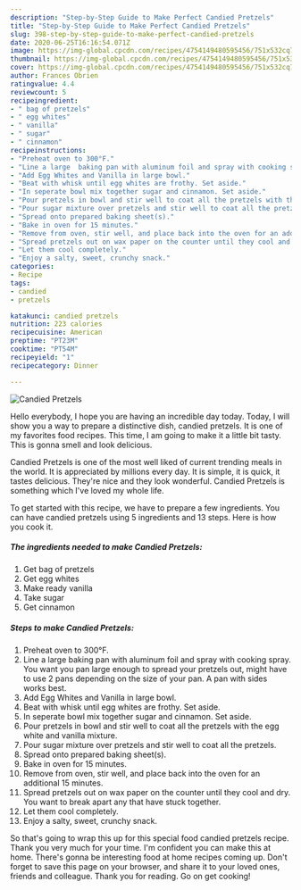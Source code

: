 ```yaml
---
description: "Step-by-Step Guide to Make Perfect Candied Pretzels"
title: "Step-by-Step Guide to Make Perfect Candied Pretzels"
slug: 398-step-by-step-guide-to-make-perfect-candied-pretzels
date: 2020-06-25T16:16:54.071Z
image: https://img-global.cpcdn.com/recipes/4754149480595456/751x532cq70/candied-pretzels-recipe-main-photo.jpg
thumbnail: https://img-global.cpcdn.com/recipes/4754149480595456/751x532cq70/candied-pretzels-recipe-main-photo.jpg
cover: https://img-global.cpcdn.com/recipes/4754149480595456/751x532cq70/candied-pretzels-recipe-main-photo.jpg
author: Frances Obrien
ratingvalue: 4.4
reviewcount: 5
recipeingredient:
- " bag of pretzels"
- " egg whites"
- " vanilla"
- " sugar"
- " cinnamon"
recipeinstructions:
- "Preheat oven to 300°F."
- "Line a large  baking pan with aluminum foil and spray with cooking spray.  You want you pan large enough to spread your pretzels out, might have to use 2 pans depending on the size of your pan. A pan with sides works best."
- "Add Egg Whites and Vanilla in large bowl."
- "Beat with whisk until egg whites are frothy. Set aside."
- "In seperate bowl mix together sugar and cinnamon. Set aside."
- "Pour pretzels in bowl and stir well to coat all the pretzels with the egg white and vanilla mixture."
- "Pour sugar mixture over pretzels and stir well to coat all the pretzels."
- "Spread onto prepared baking sheet(s)."
- "Bake in oven for 15 minutes."
- "Remove from oven, stir well, and place back into the oven for an additional 15 minutes."
- "Spread pretzels out on wax paper on the counter until they cool and dry. You want to break apart any that have stuck together."
- "Let them cool completely."
- "Enjoy a salty, sweet, crunchy snack."
categories:
- Recipe
tags:
- candied
- pretzels

katakunci: candied pretzels 
nutrition: 223 calories
recipecuisine: American
preptime: "PT23M"
cooktime: "PT54M"
recipeyield: "1"
recipecategory: Dinner

---
```



![Candied Pretzels](https://img-global.cpcdn.com/recipes/4754149480595456/751x532cq70/candied-pretzels-recipe-main-photo.jpg)

Hello everybody, I hope you are having an incredible day today. Today, I will show you a way to prepare a distinctive dish, candied pretzels. It is one of my favorites food recipes. This time, I am going to make it a little bit tasty. This is gonna smell and look delicious.



Candied Pretzels is one of the most well liked of current trending meals in the world. It is appreciated by millions every day. It is simple, it is quick, it tastes delicious. They're nice and they look wonderful. Candied Pretzels is something which I've loved my whole life.


To get started with this recipe, we have to prepare a few ingredients. You can have candied pretzels using 5 ingredients and 13 steps. Here is how you cook it.

<!--inarticleads1-->

##### The ingredients needed to make Candied Pretzels:

1. Get  bag of pretzels
1. Get  egg whites
1. Make ready  vanilla
1. Take  sugar
1. Get  cinnamon




<!--inarticleads2-->

##### Steps to make Candied Pretzels:

1. Preheat oven to 300°F.
1. Line a large  baking pan with aluminum foil and spray with cooking spray.  You want you pan large enough to spread your pretzels out, might have to use 2 pans depending on the size of your pan. A pan with sides works best.
1. Add Egg Whites and Vanilla in large bowl.
1. Beat with whisk until egg whites are frothy. Set aside.
1. In seperate bowl mix together sugar and cinnamon. Set aside.
1. Pour pretzels in bowl and stir well to coat all the pretzels with the egg white and vanilla mixture.
1. Pour sugar mixture over pretzels and stir well to coat all the pretzels.
1. Spread onto prepared baking sheet(s).
1. Bake in oven for 15 minutes.
1. Remove from oven, stir well, and place back into the oven for an additional 15 minutes.
1. Spread pretzels out on wax paper on the counter until they cool and dry. You want to break apart any that have stuck together.
1. Let them cool completely.
1. Enjoy a salty, sweet, crunchy snack.




So that's going to wrap this up for this special food candied pretzels recipe. Thank you very much for your time. I'm confident you can make this at home. There's gonna be interesting food at home recipes coming up. Don't forget to save this page on your browser, and share it to your loved ones, friends and colleague. Thank you for reading. Go on get cooking!
